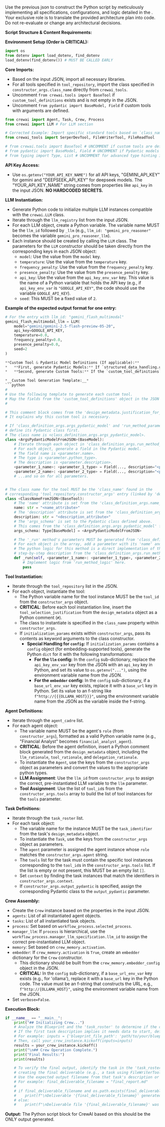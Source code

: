 
Use the previous json to construct the Python script by meticulously implementing all specifications, configurations, and logic detailed in the . Your exclusive role is to translate the provided architecture plan into code. Do not re-evaluate or change any architectural decisions.

**Script Structure & Content Requirements:**

**Environment Setup (Order is CRITICAL):**
```python
import os
from dotenv import load_dotenv, find_dotenv
load_dotenv(find_dotenv()) # MUST BE CALLED EARLY
```

**Core Imports:**
*   Based on the input JSON, import all necessary libraries.
*   For all tools specified in `tool_repository`, import the class specified in `constructor_args.class_name` directly from `crewai_tools`.
*   Uncomment `from crewai.tools import BaseTool` if `custom_tool_definitions` exists and is not empty in the JSON.
*   Uncomment `from pydantic import BaseModel, Field` if custom tools with arguments are defined.

```python
from crewai import Agent, Task, Crew, Process
from crewai import LLM # For LLM section

# Corrected Example: Import specific standard tools based on `class_name`.
from crewai_tools import SerperDevTool, FileWriterTool, FileReadTool

# from crewai.tools import BaseTool # UNCOMMENT if custom tools are defined
# from pydantic import BaseModel, Field # UNCOMMENT if Pydantic models are defined
# from typing import Type, List # UNCOMMENT for advanced type hinting if needed
```

**API Key Access:**
*   Use `os.getenv("YOUR_API_KEY_NAME")` for all API keys, "GEMINI_API_KEY" for gemini and "DEEPSEEK_API_KEY" for deepseek models. The "YOUR_API_KEY_NAME" string comes from properties like `api_key` in the input JSON. **NO HARDCODED SECRETS.**

**LLM Instantiation:**
*   Generate Python code to initialize multiple LLM instances compatible with the `crewai.LLM` class.
*   Iterate through the `llm_registry` list from the input JSON.
*   For each LLM object, create a Python variable. The variable name MUST be the `llm_id` followed by `_llm` (e.g., `llm_id: "gemini_pro_reasoner"` becomes the variable `gemini_pro_reasoner_llm`).
*   Each instance should be created by calling the `LLM` class. The parameters for the `LLM` constructor should be taken directly from the corresponding keys in each JSON object:
    *   `model`: Use the value from the `model` key.
    *   `temperature`: Use the value from the `temperature` key.
    *   `frequency_penalty`: Use the value from the `frequency_penalty` key.
    *   `presence_penalty`: Use the value from the `presence_penalty` key.
    *   `api_key`: Use the value from the `api_key_env_var` key. This value is the name of a Python variable that holds the API key (e.g., if `api_key_env_var` is `"GOOGLE_API_KEY"`, the code should use the variable `GOOGLE_API_KEY`).
    *   `seed`: This MUST be a fixed value of `2`.

**Example of the expected output format for one entry:**
```python
# For the entry with llm_id: "gemini_flash_multimodal"
gemini_flash_multimodal_llm = LLM(
    model="gemini/gemini-2.5-flash-preview-05-20",
    api_key=GOOGLE_API_KEY,
    temperature=0.0,
    frequency_penalty=0.0,
    presence_penalty=0.0,
    seed=2
)

**Custom Tool & Pydantic Model Definitions (If applicable):**
*   **First, generate Pydantic Models:** If `structured_data_handling.usage` is `true` in the JSON, iterate through `model_definitions` and generate a Pydantic `BaseModel` class for each. These models may be used by custom tools.
*   **Second, generate Custom Tools:** If the `custom_tool_definitions` key exists and is not empty in the JSON, iterate through the list and generate a Python class for each custom tool using the template below.

*__Custom Tool Generation Template:__*
```python
#
# Use the following template to generate each custom tool.
# Map the fields from the 'custom_tool_definitions' object in the JSON to the corresponding parts of the class.
#

# This comment block comes from the 'design_metadata.justification_for_custom_tool' field in the JSON.
# It explains why this custom tool is necessary.

# If 'class_definition_args.args_pydantic_model' and 'run_method_parameters' are specified,
# define its Pydantic class first.
# The class name is <class_definition_args.args_pydantic_model>.
class <ArgsPydanticModelFromJSON>(BaseModel):
    # Iterate through each object in 'class_definition_args.run_method_parameters'.
    # For each object, generate a field in the Pydantic model.
    # The field name is <parameter.name>.
    # The type is <parameter.python_type>.
    # The description is <parameter.description>.
    <parameter_1_name>: <parameter_1_type> = Field(..., description="<parameter_1_description>")
    <parameter_2_name>: <parameter_2_type> = Field(..., description="<parameter_2_description>")
    # ...and so on for all parameters.


# The class name for the tool MUST be the 'class_name' found in the
# corresponding 'tool_repository.constructor_args' entry (linked by 'design_metadata.tool_id').
class <ClassNameFromJSON>(BaseTool):
    # The 'name' attribute is set from the 'class_definition_args.name_attribute' field in the JSON.
    name: str = "<name_attribute>"
    # The 'description' attribute is set from the 'class_definition_args.description_attribute' field in the JSON.
    description: str = "<description_attribute>"
    # The 'args_schema' is set to the Pydantic class defined above.
    # This comes from the 'class_definition_args.args_pydantic_model' field in the JSON.
    args_schema: Type[BaseModel] = <ArgsPydanticModelFromJSON>

    # The '_run' method's parameters MUST be generated from 'class_definition_args.run_method_parameters'.
    # For each object in the array, add a parameter with its 'name' and 'python_type'.
    # The python logic for this method is a direct implementation of the
    # step-by-step description from the 'class_definition_args.run_method_logic' field.
    def _run(self, <parameter_1_name>: <parameter_1_type>, <parameter_2_name>: <parameter_2_type>) -> str:
        # Implement logic from 'run_method_logic' here.
        pass
```

**Tool Instantiation:**
*   Iterate through the `tool_repository` list in the JSON.
*   For each object, instantiate the tool:
    *   The Python variable name for the tool instance MUST be the `tool_id` from the `constructor_args` object.
    *   **CRITICAL**: Before each tool instantiation line, insert the `tool_selection_justification` from the `design_metadata` object as a Python comment (`#`).
    *   The class to instantiate is specified in the `class_name` property within `constructor_args`.
    *   If `initialization_params` exists within `constructor_args`, pass its contents as keyword arguments to the class constructor.
        *   **Special Handling for `config`:** If `initialization_params` contains a `config` object (for embedding-supported tools), generate the Python `dict` for it with the following transformations:
            *   **For the `llm` config:** In the `config` sub-dictionary, replace the `api_key_env_var` key from the JSON with an `api_key` key in Python, and set its value to `os.getenv("...")`, using the environment variable name from the JSON.
            *   **For the `embedder` config:** In the `config` sub-dictionary, if a `base_url_env_var` key exists, replace it with a `base_url` key in Python. Set its value to an f-string like `f"http://{{{OLLAMA_HOST}}}"`, using the environment variable name from the JSON as the variable inside the f-string.

**Agent Definitions:**
*   Iterate through the `agent_cadre` list.
*   For each agent object:
    *   The variable name MUST be the agent's `role` (from `constructor_args`), formatted as a valid Python variable name (e.g., "Financial Analyst" becomes `financial_analyst_agent`).
    *   **CRITICAL**: Before the agent definition, insert a Python comment block generated from the `design_metadata` object, including the `llm_rationale`, `tool_rationale`, and `delegation_rationale`.
    *   To instantiate the `Agent`, use the keys from the `constructor_args` object as parameters and convert the values to the appropriate python types.
    *   **LLM Assignment**: Use the `llm_id` from `constructor_args` to assign the correct, pre-instantiated LLM variable to the `llm` parameter.
    *   **Tool Assignment**: Use the list of `tool_id`s from the `constructor_args.tools` array to build the list of tool instances for the `tools` parameter.

**Task Definitions:**
*   Iterate through the `task_roster` list.
*   For each task object:
    *   The variable name for the instance MUST be the `task_identifier` from the task's `design_metadata` object.
    *   To instantiate the `Task`, use the keys from the `constructor_args` object as parameters.
    *   The `agent` parameter is assigned the agent instance whose `role` matches the `constructor_args.agent` string.
    *   The `tools` list for the task must contain the specific tool instances corresponding to the `tool_id`s in the `constructor_args.tools` list. If the list is empty or not present, this MUST be an empty list `[]`.
    *   Set `context` by finding the task instances that match the identifiers in `constructor_args.context`.
    *   If `constructor_args.output_pydantic` is specified, assign the corresponding Pydantic class to the `output_pydantic` parameter.

**Crew Assembly:**
*   Create the `Crew` instance based on the properties in the input JSON.
*   `agents`: List of all instantiated agent objects.
*   `tasks`: List of all instantiated task objects.
*   `process`: Set based on `workflow_process.selected_process`.
*   `manager_llm`: If `process` is hierarchical, use the `workflow_process.manager_llm_specification.llm_id` to assign the correct pre-instantiated LLM object.
*   `memory`: Set based on `crew_memory.activation`.
*   `embedder`: If `crew_memory.activation` is `True`, create an `embedder` dictionary for the `Crew` constructor.
    *   This dictionary should be built from the `crew_memory.embedder_config` object in the JSON.
    *   **CRITICAL:** In the `config` sub-dictionary, if a `base_url_env_var` key exists (e.g., for 'ollama'), replace it with a `base_url` key in the Python code. The value must be an f-string that constructs the URL, e.g., `f"http://{OLLAMA_HOST}"`, using the environment variable name from the JSON.
*   Set `verbose=False`.

**Execution Block:**
```python
if __name__ == "__main__":
    print("## Initializing Crew...")
    # Analyze the Blueprint and the 'task_roster' to determine if the crew's kickoff requires initial inputs.
    # If the first task description implies it needs data to start, define an 'inputs' dictionary.
    # For example: inputs = {'blueprint_file_path': 'path/to/your/blueprint.md'}
    # Then, call your_crew_instance.kickoff(inputs=inputs)
    results = your_crew_instance.kickoff()
    print("\n## Crew Operation Complete.")
    print("Final Results:")
    print(results)

    # To verify the final output, identify the task in the 'task_roster' that is responsible for
    # creating the final deliverable (e.g., a task using FileWriterTool).
    # Use the expected output filename from that task's description or expected_output field.
    # For example: final_deliverable_filename = "final_report.md"
    #
    # if final_deliverable_filename and os.path.exists(final_deliverable_filename):
    #    print(f"\nDeliverable '{final_deliverable_filename}' generated successfully.")
    # else:
    #    print(f"\nDeliverable file '{final_deliverable_filename}' was expected but not found.")
```

**Output:** The Python script block for CrewAI based on this should be the ONLY output generated.

